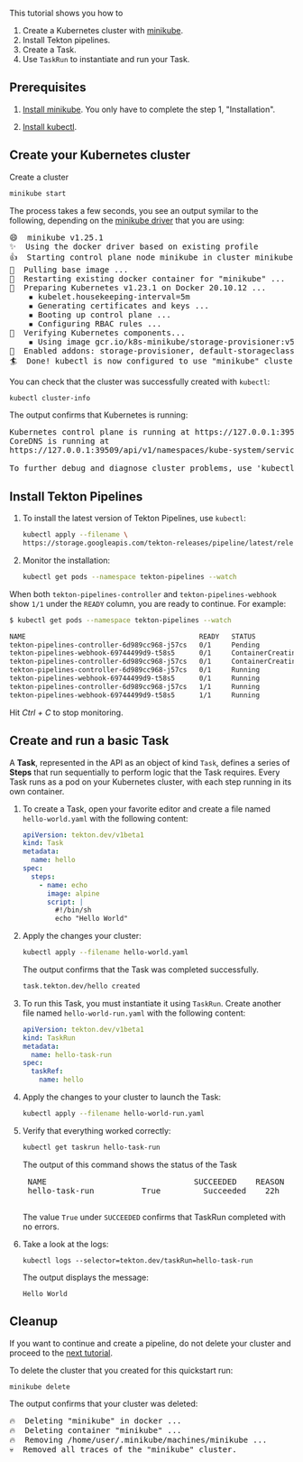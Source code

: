 <!--
---
title: "Getting started with Tasks"
likTitle: "Tasks"
weight: 1
description: >
  Set up and run your first Tekton Task
---
!-->

This tutorial shows you how to 

1. Create a Kubernetes cluster with [minikube](https://minikube.sigs.k8s.io/).
1. Install Tekton pipelines.
1. Create a Task.
1. Use `TaskRun` to instantiate and run your Task.

## Prerequisites

1.  [Install minikube](https://minikube.sigs.k8s.io/docs/start/). You only have
    to complete the step 1, "Installation".

1.  [Install kubectl](https://kubernetes.io/docs/tasks/tools/#kubectl).

## Create your Kubernetes cluster

Create a cluster

```bash
minikube start
```

The process takes a few seconds, you see an output symilar to the following,
depending on the [minikube driver](https://minikube.sigs.k8s.io/docs/drivers/)
that you are using:

<pre>
😄  minikube v1.25.1
✨  Using the docker driver based on existing profile
👍  Starting control plane node minikube in cluster minikube
🚜  Pulling base image ...
🔄  Restarting existing docker container for "minikube" ...
🐳  Preparing Kubernetes v1.23.1 on Docker 20.10.12 ...
    ▪ kubelet.housekeeping-interval=5m
    ▪ Generating certificates and keys ...
    ▪ Booting up control plane ...
    ▪ Configuring RBAC rules ...
🔎  Verifying Kubernetes components...
    ▪ Using image gcr.io/k8s-minikube/storage-provisioner:v5
🌟  Enabled addons: storage-provisioner, default-storageclass
🏄  Done! kubectl is now configured to use "minikube" cluster and "default" namespace by default
</pre>

You can check that the cluster was successfully created with `kubectl`:

```bash
kubectl cluster-info
```

The output confirms that Kubernetes is running:

<pre>
Kubernetes control plane is running at https://127.0.0.1:39509
CoreDNS is running at
https://127.0.0.1:39509/api/v1/namespaces/kube-system/services/kube-dns:dns/proxy

To further debug and diagnose cluster problems, use 'kubectl cluster-info dump'.
</pre>

## Install Tekton Pipelines

1. To install the latest version of Tekton Pipelines, use `kubectl`:

   ```bash
   kubectl apply --filename \
   https://storage.googleapis.com/tekton-releases/pipeline/latest/release.yaml
   ```

1. Monitor the installation:

   ```bash
   kubectl get pods --namespace tekton-pipelines --watch
   ```
When both `tekton-pipelines-controller` and `tekton-pipelines-webhook` show
`1/1` under the `READY` column, you are ready to continue. For example:

```bash
$ kubectl get pods --namespace tekton-pipelines --watch

NAME                                           READY   STATUS              RESTARTS   AGE
tekton-pipelines-controller-6d989cc968-j57cs   0/1     Pending             0          3s
tekton-pipelines-webhook-69744499d9-t58s5      0/1     ContainerCreating   0          3s
tekton-pipelines-controller-6d989cc968-j57cs   0/1     ContainerCreating   0          3s
tekton-pipelines-controller-6d989cc968-j57cs   0/1     Running             0          5s
tekton-pipelines-webhook-69744499d9-t58s5      0/1     Running             0          6s
tekton-pipelines-controller-6d989cc968-j57cs   1/1     Running             0          10s
tekton-pipelines-webhook-69744499d9-t58s5      1/1     Running             0          20s
```

Hit *Ctrl + C* to stop monitoring.

## Create and run a basic Task

A **Task**, represented in the API as an object of kind `Task`, defines a
series of **Steps** that run sequentially to perform logic that the Task
requires. Every Task runs as a pod on your Kubernetes cluster, with each step
running in its own container.

1.  To create a Task, open your favorite editor and create a file named
    `hello-world.yaml` with the following content:

    ```yaml
    apiVersion: tekton.dev/v1beta1
    kind: Task
    metadata:
      name: hello
    spec:
      steps:
        - name: echo
          image: alpine
          script: |
            #!/bin/sh
            echo "Hello World"
    ```

    


1.  Apply the changes your cluster:

    ```bash
    kubectl apply --filename hello-world.yaml
    ```

      The output confirms that the Task was completed successfully.

      ```bash
      task.tekton.dev/hello created
      ```

1.  To run this Task, you must instantiate it using `TaskRun`. Create another
    file named `hello-world-run.yaml` with the following content:

    ```yaml
    apiVersion: tekton.dev/v1beta1
    kind: TaskRun
    metadata:
      name: hello-task-run
    spec:
      taskRef:
        name: hello
    ```

1.  Apply the changes to your cluster to launch the Task:

    ```bash
    kubectl apply --filename hello-world-run.yaml
    ``` 

1.  Verify that everything worked correctly:

    ```bash
    kubectl get taskrun hello-task-run
    ```

    The output of this command shows the status of the Task

     <pre>
     NAME                               SUCCEEDED    REASON       STARTTIME   COMPLETIONTIME
     hello-task-run          True         Succeeded    22h         22h
     </pre>

    The value `True` under `SUCCEEDED` confirms that TaskRun completed with no errors.


1.  Take a look at the logs:

    ```
    kubectl logs --selector=tekton.dev/taskRun=hello-task-run
    ```

    The output displays the message:

    ```
    Hello World
    ```

## Cleanup

If you want to continue and create a pipeline, do not delete your cluster and
proceed to the [next tutorial](/docs/getting-started/pipelines/).

To delete the cluster that you created for this quickstart run:

```bash
minikube delete
```

The output confirms that your cluster was deleted:

<pre>
🔥  Deleting "minikube" in docker ...
🔥  Deleting container "minikube" ...
🔥  Removing /home/user/.minikube/machines/minikube ...
💀  Removed all traces of the "minikube" cluster.
</pre>
